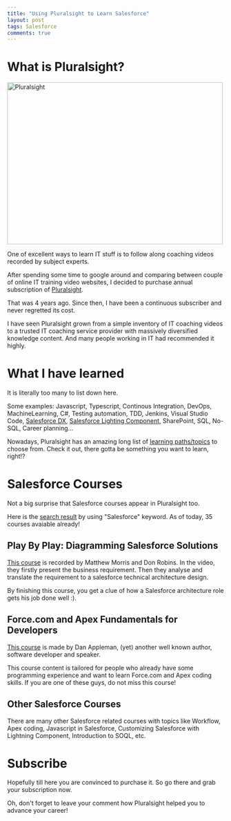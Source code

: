 ```yaml
---
title: "Using Pluralsight to Learn Salesforce"
layout: post
tags: Salesforce
comments: true
---
```


# What is Pluralsight?

<img src="http://www.salesforceway.com/wp-content/uploads/2018/02/pluralsight-logo_w_500.jpg" alt="Pluralsight" width="500" height="375" class="size-full wp-image-230" />

One of excellent ways to learn IT stuff is to follow along coaching videos recorded by subject experts.

After spending some time to google around and comparing between couple of online IT training video websites, I decided to purchase annual subscription of [Pluralsight](https://www.pluralsight.com/).

That was 4 years ago. Since then, I have been a continuous subscriber and never regretted its cost.

I have seen Pluralsight grown from a simple inventory of IT coaching videos to a trusted IT coaching service provider with massively diversified knowledge content. And many people working in IT had recommended it highly.

# What I have learned

It is literally too many to list down here. 

Some examples: Javascript, Typescript, Continous Integration, DevOps, MachineLearning, C#, Testing automation, TDD, Jenkins, Visual Studio Code, <a href="http://www.salesforceway.com/2017/12/sfdx-intro/" rel="noopener" target="_blank">Salesforce DX</a>, <a href="http://www.salesforceway.com/2018/01/prototyping-salesforce-1/" rel="noopener" target="_blank">Salesforce Lighting Component</a>, SharePoint, SQL, No-SQL, Career planning...

Nowadays, Pluralsight has an amazing long list of [learning paths/topics](https://app.pluralsight.com/paths) to choose from. Check it out, there gotta be something you want to learn, right!?

# Salesforce Courses

Not a big surprise that Salesforce courses appear in Pluralsight too.

Here is the [search result](https://app.pluralsight.com/library/search?q=salesforce) by using "Salesforce" keyword. As of today, 35 courses avaiable already!

## Play By Play: Diagramming Salesforce Solutions

[This course](https://app.pluralsight.com/library/courses/play-by-play-diagramming-salesforce-solutions/table-of-contents) is recorded by Matthew Morris and Don Robins. In the video, they firstly present the business requirement. Then they analyse and translate the requirement to a salesforce technical architecture design.

By finishing this course, you get a clue of how a Salesforce architecture role gets his job done well :).

## Force.com and Apex Fundamentals for Developers

[This course](https://app.pluralsight.com/library/courses/forcedotcom-apex-for-developers/table-of-contents) is made by Dan Appleman, (yet) another well known author, software developer and speaker.

This course content is tailored for people who already have some programming experience and want to learn Force.com and Apex coding skills. If you are one of these guys, do not miss this course!

## Other Salesforce Courses

There are many other Salesforce related courses with topics like Workflow, Apex coding, Javascript in Salesforce, Customizing Salesforce with Lightning Component, Introduction to SOQL, etc.

# Subscribe

Hopefully till here you are convinced to purchase it. So go there and grab your subscription now.

Oh, don't forget to leave your comment how Pluralsight helped you to advance your career!